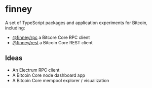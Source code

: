 # finney

A set of TypeScript packages and application experiments for Bitcoin, including:

* [@finney/rpc](./packages/rpc/) a Bitcore Core RPC client
* [@finney/rest](./packages/rest) a Bitcoin Core REST client

## Ideas
* An Electrum RPC client
* A Bitcoin Core node dashboard app
* A Bitcoin Core mempool explorer / visualization